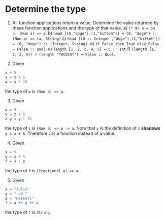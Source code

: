 # Determine the type

1. All function applications return a value. Determine the value
returned by these function applications and the type of that
value.
    a) `(* 9) 6 = 54 :: (Num a) => a`.
    b) `head [(0,"doge"),(1,"kitteh")] = (0, "doge") :: (Num a) => (a, String)`
    c) `head [(0 :: Integer ,"doge"),(1,"kitteh")] = (0, "doge") :: (Integer, String)`.
    d) `if False then True else False = False :: Bool`.
    e) `length [1, 2, 3, 4, 5] = 5 :: Int`
    f) `(length [1, 2, 3, 4]) > (length "TACOCAT") = False :: Bool`.

2. Given
```haskell
x = 5
y = x + 5
w = y * 10
```
the type of `w` is `(Num a) => a`.

3. Given
```haskell
x = 5
y = x + 5
z y = y * 10
```
the type of `z` is `(Num a) => a -> a`.
Note that `y` in the definition of `z` **shadows** `y = x + 5`.
Therefore `z` is a function instead of a value.

4. Given
```haskell
x = 5
y = x + 5
f = 4 / y
```
the type of `f` is `(Fractional a) => a`.

5. Given
```haskell
x = "Julie"
y = " <3 "
z = "Haskell"
f = x ++ y ++ z
```
the type of `f` is `String`.
